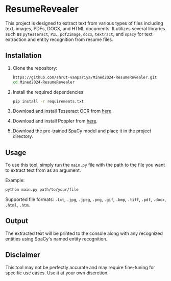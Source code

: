 
# ResumeRevealer

This project is designed to extract text from various types of files including text, images, PDFs, DOCX, and HTML documents. It utilizes several libraries such as `pytesseract`, `PIL`, `pdf2image`, `docx`, `textract`, and `spacy` for text extraction and entity recognition from resume files.

## Installation

1. Clone the repository:
   ```bash
   https://github.com/shrut-vanpariya/Mined2024-ResumeRevealer.git
   cd Mined2024-ResumeRevealer
   ```

2. Install the required dependencies:
   ```bash
   pip install -r requirements.txt
   ```

3. Download and install Tesseract OCR from [here](https://github.com/tesseract-ocr/tesseract).

4. Download and install Poppler from [here](http://blog.alivate.com.au/poppler-windows/).

5. Download the pre-trained SpaCy model and place it in the project directory.

## Usage

To use this tool, simply run the `main.py` file with the path to the file you want to extract text from as an argument.

Example:
```bash
python main.py path/to/your/file
```

Supported file formats: `.txt`, `.jpg`, `.jpeg`, `.png`, `.gif`, `.bmp`, `.tiff`, `.pdf`, `.docx`, `.html`, `.htm`.

## Output

The extracted text will be printed to the console along with any recognized entities using SpaCy's named entity recognition.

## Disclaimer

This tool may not be perfectly accurate and may require fine-tuning for specific use cases. Use it at your own discretion.
